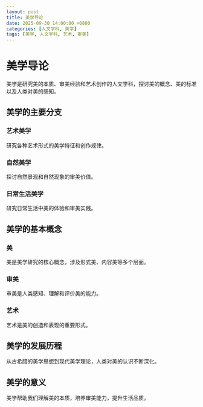 ```yaml
---
layout: post
title: 美学导论
date: 2025-09-30 14:00:00 +0800
categories: [人文学科, 美学]
tags: [美学, 人文学科, 艺术, 审美]
---
```


# 美学导论

美学是研究美的本质、审美经验和艺术创作的人文学科，探讨美的概念、美的标准以及人类对美的感知。

## 美学的主要分支

### 艺术美学
研究各种艺术形式的美学特征和创作规律。

### 自然美学
探讨自然景观和自然现象的审美价值。

### 日常生活美学
研究日常生活中美的体验和审美实践。

## 美学的基本概念

### 美
美是美学研究的核心概念，涉及形式美、内容美等多个层面。

### 审美
审美是人类感知、理解和评价美的能力。

### 艺术
艺术是美的创造和表现的重要形式。

## 美学的发展历程

从古希腊的美学思想到现代美学理论，人类对美的认识不断深化。

## 美学的意义

美学帮助我们理解美的本质，培养审美能力，提升生活品质。
